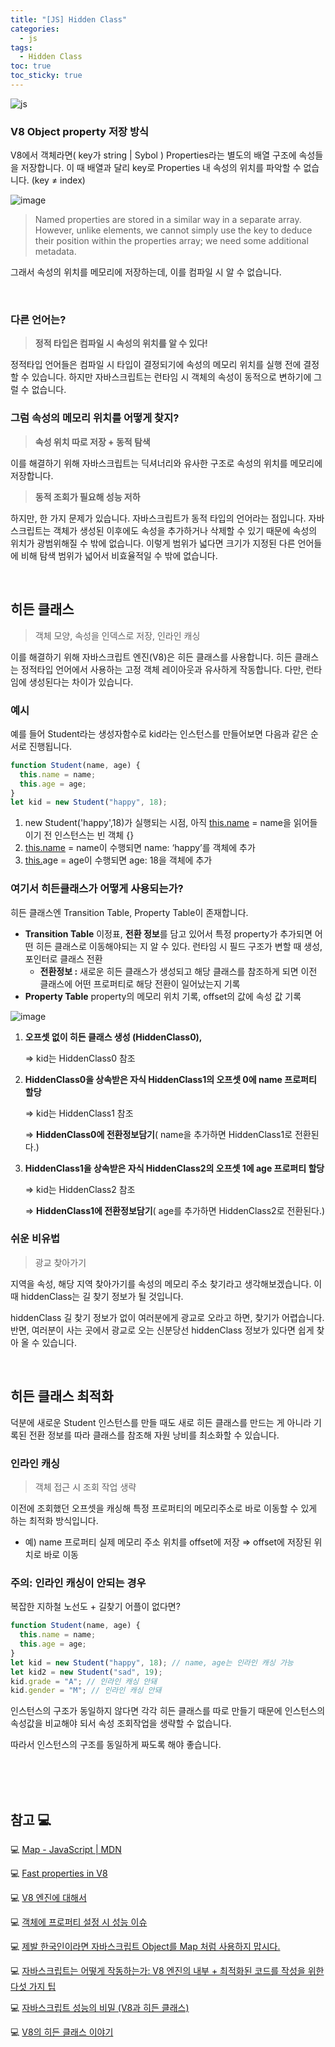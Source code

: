 ```yaml
---
title: "[JS] Hidden Class"
categories:
  - js
tags:
  - Hidden Class
toc: true
toc_sticky: true
---
```


![js](https://user-images.githubusercontent.com/79133602/159547044-d4425e2f-1a97-487f-9855-cceb721f6bce.png)

### V8 Object property 저장 방식

V8에서 객체라면( key가 string | Sybol ) Properties라는 별도의 배열 구조에 속성들을 저장합니다. 이 때 배열과 달리 key로 Properties 내 속성의 위치를 파악할 수 없습니다. (key ≠ index)

![image](https://user-images.githubusercontent.com/79133602/199002545-f294e29e-28cb-49f9-a719-bd0096c783db.png)

> Named properties are stored in a similar way in a separate array. However, unlike elements, we cannot simply use the key to deduce their position within the properties array; we need some additional metadata.

그래서 속성의 위치를 메모리에 저장하는데, 이를 컴파일 시 알 수 없습니다.

<br/>

### 다른 언어는?

> **정적 타입은 컴파일 시 속성의 위치를 알 수 있다!**

정적타입 언어들은 컴파일 시 타입이 결정되기에 속성의 메모리 위치를 실행 전에 결정할 수 있습니다. 하지만 자바스크립트는 런타임 시 객체의 속성이 동적으로 변하기에 그럴 수 없습니다.

### 그럼 속성의 메모리 위치를 어떻게 찾지?

> **속성 위치 따로 저장 + 동적 탐색**

이를 해결하기 위해 자바스크립트는 딕셔너리와 유사한 구조로 속성의 위치를 메모리에 저장합니다.

> **동적 조회가 필요해 성능 저하**

하지만, 한 가지 문제가 있습니다. 자바스크립트가 동적 타입의 언어라는 점입니다. 자바스크립트는 객체가 생성된 이후에도 속성을 추가하거나 삭제할 수 있기 때문에 속성의 위치가 광범위해질 수 밖에 없습니다. 이렇게 범위가 넓다면 크기가 지정된 다른 언어들에 비해 탐색 범위가 넓어서 비효율적일 수 밖에 없습니다.

<br/>

## 히든 클래스

> 객체 모양, 속성을 인덱스로 저장, 인라인 캐싱

이를 해결하기 위해 자바스크립트 엔진(V8)은 히든 클래스를 사용합니다. 히든 클래스는 정적타입 언어에서 사용하는 고정 객체 레이아웃과 유사하게 작동합니다. 다만, 런타임에 생성된다는 차이가 있습니다.

### 예시

예를 들어 Student라는 생성자함수로 kid라는 인스턴스를 만들어보면 다음과 같은 순서로 진행됩니다.

```jsx
function Student(name, age) {
  this.name = name;
  this.age = age;
}
let kid = new Student("happy", 18);
```

1. new Student('happy',18)가 실행되는 시점, 아직 [this.name](http://this.name) = name을 읽어들이기 전 인스턴스는 빈 객체 {}
2. [this.name](http://this.name) = name이 수행되면 name: ‘happy’를 객체에 추가
3. [this.](http://this.name)age = age이 수행되면 age: 18을 객체에 추가

### **여기서 히든클래스가 어떻게 사용되는가?**

히든 클래스엔 Transition Table, Property Table이 존재합니다.

- **Transition Table**
  이정표, **전환 정보**를 담고 있어서 특정 property가 추가되면 어떤 히든 클래스로 이동해야되는 지 알 수 있다. 런타임 시 필드 구조가 변할 때 생성, 포인터로 클래스 전환
  - **전환정보 :** 새로운 히든 클래스가 생성되고 해당 클래스를 참조하게 되면 이전 클래스에 어떤 프로퍼티로 해당 전환이 일어났는지 기록
- **Property Table**
  property의 메모리 위치 기록, offset의 값에 속성 값 기록

![image](https://user-images.githubusercontent.com/79133602/199002624-a70f264f-3d45-4233-bee1-4c09c6896e1d.png)

1. **오프셋 없이 히든 클래스 생성 (HiddenClass0),**

   ⇒ kid는 HiddenClass0 참조

2. **HiddenClass0을 상속받은 자식 HiddenClass1의 오프셋 0에 name 프로퍼티 할당**

   ⇒ kid는 HiddenClass1 참조

   ⇒ **HiddenClass0에 전환정보담기**( name을 추가하면 HiddenClass1로 전환된다.)

3. **HiddenClass1을 상속받은 자식 HiddenClass2의 오프셋 1에 age 프로퍼티 할당**

   ⇒ kid는 HiddenClass2 참조

   ⇒ **HiddenClass1에 전환정보담기**( age를 추가하면 HiddenClass2로 전환된다.)

### 쉬운 비유법

> 광교 찾아가기

지역을 속성, 해당 지역 찾아가기를 속성의 메모리 주소 찾기라고 생각해보겠습니다. 이 때 hiddenClass는 길 찾기 정보가 될 것입니다.

hiddenClass 길 찾기 정보가 없이 여러분에게 광교로 오라고 하면, 찾기가 어렵습니다. 반면, 여러분이 사는 곳에서 광교로 오는 신분당선 hiddenClass 정보가 있다면 쉽게 찾아 올 수 있습니다.

<br/>

## 히든 클래스 최적화

덕분에 새로운 Student 인스턴스를 만들 때도 새로 히든 클래스를 만드는 게 아니라 기록된 전환 정보를 따라 클래스를 참조해 자원 낭비를 최소화할 수 있습니다.

### 인라인 캐싱

> 객체 접근 시 조회 작업 생략

이전에 조회했던 오프셋을 캐싱해 특정 프로퍼티의 메모리주소로 바로 이동할 수 있게 하는 최적화 방식입니다.

- 예) name 프로퍼티 실제 메모리 주소 위치를 offset에 저장 ⇒ offset에 저장된 위치로 바로 이동

### 주의: 인라인 캐싱이 안되는 경우

복잡한 지하철 노선도 + 길찾기 어플이 없다면?

```jsx
function Student(name, age) {
  this.name = name;
  this.age = age;
}
let kid = new Student("happy", 18); // name, age는 인라인 캐싱 가능
let kid2 = new Student("sad", 19);
kid.grade = "A"; // 인라인 캐싱 안돼
kid.gender = "M"; // 인라인 캐싱 안돼
```

인스턴스의 구조가 동일하지 않다면 각각 히든 클래스를 따로 만들기 때문에 인스턴스의 속성값을 비교해야 되서 속성 조회작업을 생략할 수 없습니다.

따라서 인스턴스의 구조를 동일하게 짜도록 해야 좋습니다.

<br/><br/><br/>

## 참고 💻

💻 [Map - JavaScript | MDN](https://developer.mozilla.org/en-US/docs/Web/JavaScript/Reference/Global_Objects/Map)

💻 [Fast properties in V8](https://v8.dev/blog/fast-properties)

💻 [V8 엔진에 대해서](https://lee33398.tistory.com/32)

💻 [객체에 프로퍼티 설정 시 성능 이슈](https://ohgyun.com/764)

💻 [제발 한국인이라면 자바스크립트 Object를 Map 처럼 사용하지 맙시다.](https://shanepark.tistory.com/220)

💻 [자바스크립트는 어떻게 작동하는가: V8 엔진의 내부 + 최적화된 코드를 작성을 위한 다섯 가지 팁](https://engineering.huiseoul.com/%EC%9E%90%EB%B0%94%EC%8A%A4%ED%81%AC%EB%A6%BD%ED%8A%B8%EB%8A%94-%EC%96%B4%EB%96%BB%EA%B2%8C-%EC%9E%91%EB%8F%99%ED%95%98%EB%8A%94%EA%B0%80-v8-%EC%97%94%EC%A7%84%EC%9D%98-%EB%82%B4%EB%B6%80-%EC%B5%9C%EC%A0%81%ED%99%94%EB%90%9C-%EC%BD%94%EB%93%9C%EB%A5%BC-%EC%9E%91%EC%84%B1%EC%9D%84-%EC%9C%84%ED%95%9C-%EB%8B%A4%EC%84%AF-%EA%B0%80%EC%A7%80-%ED%8C%81-6c6f9832c1d9)

💻 [자바스크립트 성능의 비밀 (V8과 히든 클래스)](https://ui.toast.com/posts/ko_20210909)

💻 [V8의 히든 클래스 이야기](https://engineering.linecorp.com/ko/blog/v8-hidden-class/)
